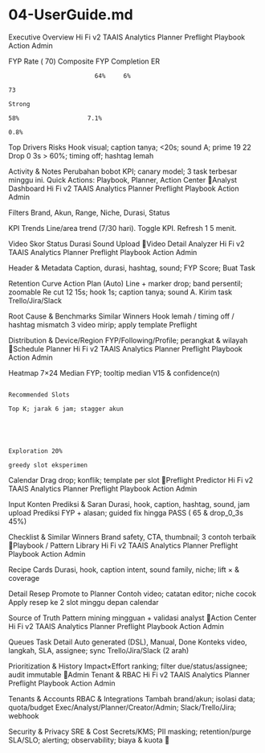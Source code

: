 <!-- generated: 2025-09-25 19:53:12 UTC -->

# 04-UserGuide.md

Executive Overview Hi Fi v2
TAAIS                Analytics           Planner          Preflight        Playbook          Action               Admin


 FYP Rate ( 70)                                Composite FYP                                  Completion                                   ER

                            64%     6%
                                                                                73
                                                                                Strong
                                                                                                                          58%                   7.1%
                                                                                                                                                  0.8%



 Top Drivers                                                                                  Risks
 Hook visual; caption tanya; <20s; sound A; prime 19 22                                       Drop 0 3s > 60%; timing off; hashtag lemah




 Activity & Notes
 Perubahan bobot KPI; canary model; 3 task terbesar minggu ini. Quick Actions: Playbook, Planner, Action Center
Analyst Dashboard Hi Fi v2
TAAIS                 Analytics          Planner               Preflight     Playbook   Action   Admin


 Filters
 Brand, Akun, Range, Niche, Durasi, Status

 KPI Trends
 Line/area trend (7/30 hari). Toggle KPI. Refresh 1 5 menit.




 Video                            Skor                              Status              Durasi           Sound   Upload
Video Detail Analyzer Hi Fi v2
TAAIS                 Analytics         Planner          Preflight   Playbook   Action   Admin


 Header & Metadata
 Caption, durasi, hashtag, sound; FYP Score; Buat Task


 Retention Curve                                                                                 Action Plan (Auto)
 Line + marker drop; band persentil; zoomable                                                    Re cut 12 15s; hook 1s; caption tanya; sound A. Kirim task Trello/Jira/Slack




 Root Cause & Benchmarks                                                                         Similar Winners
 Hook lemah / timing off / hashtag mismatch                                                      3 video mirip; apply template Preflight




 Distribution & Device/Region
 FYP/Following/Profile; perangkat & wilayah
Schedule Planner Hi Fi v2
TAAIS                 Analytics          Planner   Preflight   Playbook   Action   Admin


 Heatmap 7×24
 Median FYP; tooltip median V15 & confidence(n)



                                                                                           Recommended Slots
                                                                                           Top K; jarak 6 jam; stagger akun




                                                                                           Exploration 20%
                                                                                            greedy slot eksperimen



 Calendar
 Drag drop; konflik; template per slot
Preflight Predictor Hi Fi v2
TAAIS                Analytics         Planner       Preflight   Playbook       Action            Admin


 Input Konten                                                      Prediksi & Saran
 Durasi, hook, caption, hashtag, sound, jam upload                 Prediksi FYP + alasan; guided fix hingga PASS ( 65 & drop_0_3s 45%)




 Checklist & Similar Winners
 Brand safety, CTA, thumbnail; 3 contoh terbaik
Playbook / Pattern Library Hi Fi v2
TAAIS                 Analytics          Planner           Preflight    Playbook   Action    Admin


 Recipe Cards
 Durasi, hook, caption intent, sound family, niche; lift × & coverage




 Detail Resep                                                                               Promote to Planner
 Contoh video; catatan editor; niche cocok                                                  Apply resep ke 2 slot minggu depan calendar




 Source of Truth
 Pattern mining mingguan + validasi analyst
Action Center Hi Fi v2
TAAIS                 Analytics         Planner           Preflight         Playbook           Action             Admin


 Queues                                                         Task Detail
 Auto generated (DSL), Manual, Done                             Konteks video, langkah, SLA, assignee; sync Trello/Jira/Slack (2 arah)




 Prioritization & History
 Impact×Effort ranking; filter due/status/assignee; audit immutable
Admin Tenant & RBAC Hi Fi v2
TAAIS                Analytics         Planner   Preflight   Playbook   Action           Admin


 Tenants & Accounts                                                     RBAC & Integrations
 Tambah brand/akun; isolasi data; quota/budget                          Exec/Analyst/Planner/Creator/Admin; Slack/Trello/Jira; webhook




 Security & Privacy                                                     SRE & Cost
 Secrets/KMS; PII masking; retention/purge                              SLA/SLO; alerting; observability; biaya & kuota
